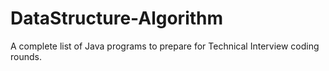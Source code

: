 # DataStructure-Algorithm

 A complete list of Java programs to prepare for Technical Interview coding rounds.

